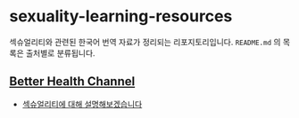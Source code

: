 # sexuality-learning-resources

섹슈얼리티와 관련된 한국어 번역 자료가 정리되는 리포지토리입니다. `README.md` 의 목록은 출처별로 분류됩니다.

## [Better Health Channel](https://www.betterhealth.vic.gov.au)
- [섹슈얼리티에 대해 설명해보겠습니다](./better_health_channel/sexuality_explained.md)